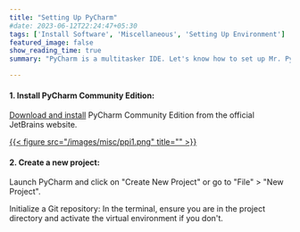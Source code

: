 ```yaml
---
title: "Setting Up PyCharm"
#date: 2023-06-12T22:24:47+05:30
tags: ['Install Software', 'Miscellaneous', 'Setting Up Environment']
featured_image: false
show_reading_time: true
summary: "PyCharm is a multitasker IDE. Let's know how to set up Mr. Py Charming."

---
```

#### 1. Install PyCharm Community Edition:

[Download and install](https://www.jetbrains.com/pycharm/download/)
PyCharm Community Edition from the official JetBrains website.

[{{< figure src="/images/misc/ppi1.png" title="" >}}](/images/misc/ppi1.png)


#### 2. Create a new project:
Launch PyCharm and click on "Create New Project" or 
go to "File" > "New Project".

Initialize a Git repository:
In the terminal, ensure you are in the project directory and activate the virtual environment if you don't.
